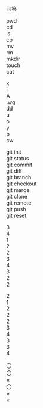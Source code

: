 回答

pwd  
cd  
ls  
cp  
mv  
rm  
mkdir  
touch  
cat  
  
x  
i  
A  
:wq  
dd  
u  
o  
y  
p  
cw  

git init  
git status  
git commit  
git diff  
git branch  
git checkout  
git marge  
git clone  
git remote  
git push  
git reset  
  
3  
4  
1  
2  
2  
3  
4  
3  
2  
2  
  
2  
1  
2  
2  
2  
3  
4  
3  
3  
4  
  
〇  
〇  
×  
〇  
×  
×  
